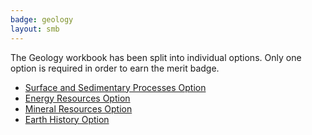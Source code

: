 ```yaml
---
badge: geology
layout: smb
---
```


The Geology workbook has been split into individual options. Only one option is required in order to earn the merit badge.

* [Surface and Sedimentary Processes Option](sediment/)
* [Energy Resources Option](energy/)
* [Mineral Resources Option](mineral/)
* [Earth History Option](earth/)
